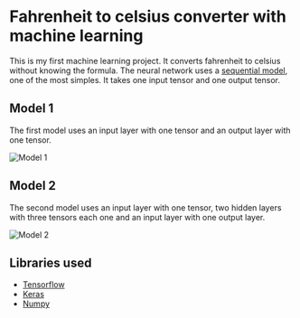 # Fahrenheit to celsius converter with machine learning
This is my first machine learning project. It converts fahrenheit to celsius without knowing the formula. The neural network uses a [sequential model](https://www.tensorflow.org/guide/keras/sequential_model), one of the most simples. It takes one input tensor and one output tensor.

## Model 1
The first model uses an input layer with one tensor and an output layer with one tensor.

![Model 1](https://i.imgur.com/i3qQXbP.png)

## Model 2
The second model uses an input layer with one tensor, two hidden layers with three tensors each one and an input layer with one output layer.

![Model 2](https://i.imgur.com/PUCvqod.png)

## Libraries used
- [Tensorflow](https://www.tensorflow.org/)
- [Keras](https://keras.io/)
- [Numpy](https://numpy.org/)